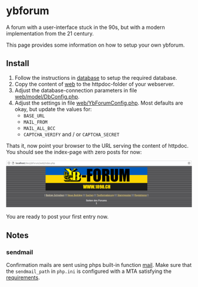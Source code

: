 # ybforum

A forum with a user-interface stuck in the 90s, but with a modern implementation from the 21 century.

This page provides some information on how to setup your own ybforum.

## Install
1. Follow the instructions in [database](database) to setup the required database.
2. Copy the content of [web](web) to the httpdoc-folder of your webserver.
3. Adjust the database-connection parameters in file [web/model/DbConfig.php](web/model/DbConfig.php).
4. Adjust the settings in file [web/YbForumConfig.php](web/YbForumConfig.php). Most defaults are okay, but update the values for:
   - `BASE_URL`
   - `MAIL_FROM`
   - `MAIL_ALL_BCC`
   - `CAPTCHA_VERIFY` and / or `CAPTCHA_SECRET`

Thats it, now point your browser to the URL serving the content of httpdoc. You should see the index-page with zero posts for now:

![Empty index](doc/index.png)

You are ready to post your first entry now.

## Notes
### sendmail
Confirmation mails are sent using phps built-in function [mail](https://www.php.net/manual/de/function.mail.php). Make sure that the `sendmail_path` in `php.ini` is configured with a MTA satisfying the [requirements](https://www.php.net/manual/en/mail.requirements.php).
